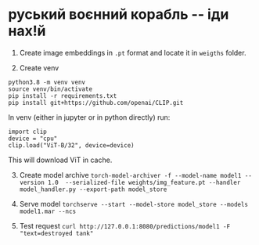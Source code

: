 
# руський воєнний корабль -- іди нах!й

1. Create image embeddings in `.pt` format and locate it in `weigths` folder.

2. Create venv

```console
python3.8 -m venv venv
source venv/bin/activate
pip install -r requirements.txt
pip install git+https://github.com/openai/CLIP.git

```
In venv (either in jupyter or in python directly) run:
```console
import clip
device = "cpu"
clip.load("ViT-B/32", device=device)
```
This will download ViT in cache.

3. Create model archive
`torch-model-archiver -f --model-name model1 --version 1.0  --serialized-file weights/img_feature.pt --handler model_handler.py --export-path model_store`

4. Serve model
`torchserve --start --model-store model_store --models model1.mar --ncs`

5. Test request
`curl http://127.0.0.1:8080/predictions/model1 -F "text=destroyed tank"`
